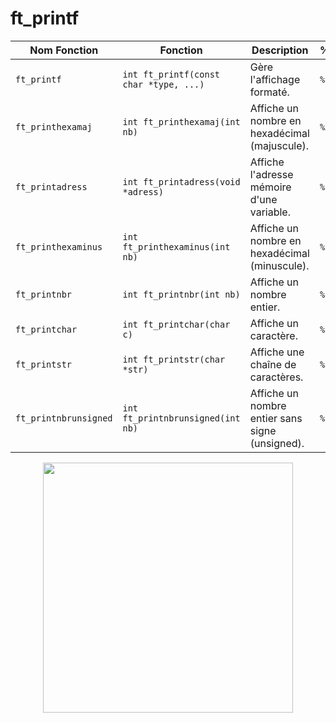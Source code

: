 # ft_printf

| **Nom Fonction**              | **Fonction**                                                                  | **Description**                                                                 | **%**  |
|-------------------------------|-------------------------------------------------------------------------------|--------------------------------------------------------------------------------- |--------|
| `ft_printf`                    | `int ft_printf(const char *type, ...)`                                         | Gère l'affichage formaté.                                                       | `%`    |
| `ft_printhexamaj`              | `int ft_printhexamaj(int nb)`                                                  | Affiche un nombre en hexadécimal (majuscule).                                    | `%X`   |
| `ft_printadress`               | `int ft_printadress(void *adress)`                                             | Affiche l'adresse mémoire d'une variable.                                       | `%p`   |
| `ft_printhexaminus`            | `int ft_printhexaminus(int nb)`                                               | Affiche un nombre en hexadécimal (minuscule).                                    | `%x`   |
| `ft_printnbr`                  | `int ft_printnbr(int nb)`                                                     | Affiche un nombre entier.                                                       | `%d`   |
| `ft_printchar`                 | `int ft_printchar(char c)`                                                    | Affiche un caractère.                                                           | `%c`   |
| `ft_printstr`                  | `int ft_printstr(char *str)`                                                   | Affiche une chaîne de caractères.                                               | `%s`   |
| `ft_printnbrunsigned`          | `int ft_printnbrunsigned(int nb)`                                             | Affiche un nombre entier sans signe (unsigned).                                 | `%u`   |


<p align="center">
  <img src="https://i.imgflip.com/9darcn.jpg" width="400" />
</p>
